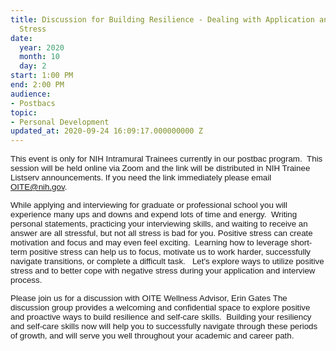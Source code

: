 ```yaml
---
title: Discussion for Building Resilience - Dealing with Application and Interview
  Stress
date:
  year: 2020
  month: 10
  day: 2
start: 1:00 PM
end: 2:00 PM
audience:
- Postbacs
topic:
- Personal Development
updated_at: 2020-09-24 16:09:17.000000000 Z
---
```

<span style="font-family: arial, helvetica, sans-serif; font-size:
10pt;">This event is only for NIH Intramural Trainees currently in our
postbac program.  This session will be held online via Zoom and the link
will be distributed in NIH Trainee Listserv announcements. If you need
the link immediately please email OITE@nih.gov. </span>  
  
<span style="font-family: arial, helvetica, sans-serif; font-size:
10pt;">While applying and interviewing for graduate or professional
school you will experience many ups and downs and expend lots of time
and energy.  Writing personal statements, practicing your interviewing
skills, and waiting to receive an answer are all stressful, but not all
stress is bad for you. Positive stress can create motivation and focus
and may even feel exciting.  Learning how to leverage short-term
positive stress can help us to focus, motivate us to work harder,
successfully navigate transitions, or complete a difficult task.   Let's
explore ways to utilize positive stress and to better cope with negative
stress during your application and interview process. </span>

<span style="font-family: arial, helvetica, sans-serif; font-size:
10pt;">Please join us for a discussion with OITE Wellness Advisor, Erin
Gates The discussion group provides a welcoming and confidential space
to explore positive and proactive ways to build resilience and self-care
skills.  Building your resiliency and self-care skills now will help you
to successfully navigate through these periods of growth, and will serve
you well throughout your academic and career path.  </span>

 

 

 
